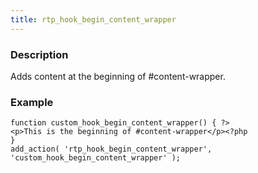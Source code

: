 ```yaml
---
title: rtp_hook_begin_content_wrapper
---
```


### Description


Adds content at the beginning of #content-wrapper.


### Example



    
    function custom_hook_begin_content_wrapper() { ?>
    <p>This is the beginning of #content-wrapper</p><?php
    }
    add_action( 'rtp_hook_begin_content_wrapper', 'custom_hook_begin_content_wrapper' );
